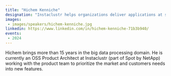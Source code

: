 ```yaml
---
title: "Hichem Kenniche"
designation: "Instaclustr helps organizations deliver applications at scale by operating and supporting their data infrastructure through its SaaS platform for open source technologies."
images:
 - images/speakers/hichem-kenniche.jpg
linkedin: https://www.linkedin.com/in/hichem-kenniche-71b3b940/
events:
 - 2024
---
```


Hichem brings more than 15 years in the big data processing domain. He is currently an OSS Product Architect at Instaclustr (part of Spot by NetApp) working with the product team to prioritize the market and customers needs into new features.
